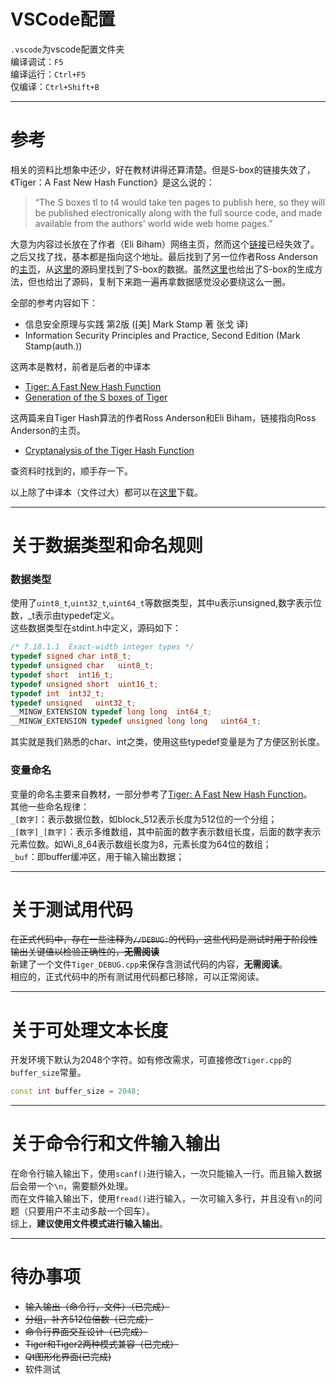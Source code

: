 # VSCode配置

`.vscode`为vscode配置文件夹  
编译调试：`F5`  
编译运行：`Ctrl+F5`  
仅编译：`Ctrl+Shift+B`

---
# 参考

相关的资料比想象中还少，好在教材讲得还算清楚。但是S-box的链接失效了，《Tiger：A Fast New Hash Function》是这么说的：

> “The S boxes tl to t4 would take ten pages to publish here, so they will be published electronically along with the full source code, and made available from the authors' world wide web home pages.”

大意为内容过长放在了作者（Eli Biham）网络主页，然而这个[链接](https://www.cs.technion.ac.il/'biham/)已经失效了。
之后又找了找，基本都是指向这个地址。最后找到了另一位作者Ross Anderson的[主页](https://www.cl.cam.ac.uk/~rja14/)，从[这里](https://www.cl.cam.ac.uk/~rja14/Papers/tiger-src.tar.gz)的源码里找到了S-box的数据。虽然[这里](https://www.cl.cam.ac.uk/~rja14/Papers/tigersb.pdf)也给出了S-box的生成方法，但也给出了源码，复制下来跑一遍再拿数据感觉没必要绕这么一圈。

全部的参考内容如下：

* 信息安全原理与实践 第2版 ([美] Mark Stamp 著 张戈 译)
* Information Security Principles and Practice, Second Edition (Mark Stamp(auth.))

这两本是教材，前者是后者的中译本

* [Tiger: A Fast New Hash Function](https://www.cl.cam.ac.uk/~rja14/Papers/tiger.pdf)
* [Generation of the S boxes of Tiger](https://www.cl.cam.ac.uk/~rja14/Papers/tigersb.pdf)

这两篇来自Tiger Hash算法的作者Ross Anderson和Eli Biham，链接指向Ross Anderson的主页。

* [Cryptanalysis of the Tiger Hash Function](https://iacr.org/archive/asiacrypt2007/48330539/48330539.pdf)

查资料时找到的，顺手存一下。

以上除了中译本（文件过大）都可以在[这里](https://github.com/Jinvic/IS_experiment/tree/main/referance)下载。

---
# 关于数据类型和命名规则
### 数据类型
使用了`uint8_t`,`uint32_t`,`uint64_t`等数据类型，其中u表示unsigned,数字表示位数，_t表示由typedef定义。  
这些数据类型在stdint.h中定义，源码如下：
```C
/* 7.18.1.1  Exact-width integer types */
typedef signed char int8_t;
typedef unsigned char   uint8_t;
typedef short  int16_t;
typedef unsigned short  uint16_t;
typedef int  int32_t;
typedef unsigned   uint32_t;
__MINGW_EXTENSION typedef long long  int64_t;
__MINGW_EXTENSION typedef unsigned long long   uint64_t;
```
其实就是我们熟悉的char、int之类，使用这些typedef变量是为了方便区别长度。

### 变量命名
变量的命名主要来自教材，一部分参考了[Tiger: A Fast New Hash Function](https://www.cl.cam.ac.uk/~rja14/Papers/tiger.pdf)。  
其他一些命名规律：  
`_[数字]`：表示数据位数，如block_512表示长度为512位的一个分组；  
`_[数字]_[数字]`：表示多维数组，其中前面的数字表示数组长度，后面的数字表示元素位数。如Wi_8_64表示数组长度为8，元素长度为64位的数组；  
`_buf`：即buffer缓冲区，用于输入输出数据；  

---
# 关于测试用代码
~~在正式代码中，存在一些注释为`//DEBUG:`的代码，这些代码是测试时用于阶段性输出关键值以检验正确性的，**无需阅读**~~  
新建了一个文件`Tiger_DEBUG.cpp`来保存含测试代码的内容，**无需阅读**。    
相应的，正式代码中的所有测试用代码都已移除，可以正常阅读。

---
# 关于可处理文本长度
开发环境下默认为2048个字符。如有修改需求，可直接修改`Tiger.cpp`的`buffer_size`常量。  
``` C++
const int buffer_size = 2048;
```

---
# 关于命令行和文件输入输出
在命令行输入输出下，使用`scanf()`进行输入，一次只能输入一行。而且输入数据后会带一个`\n`，需要额外处理。  
而在文件输入输出下，使用`fread()`进行输入，一次可输入多行，并且没有`\n`的问题（只要用户不主动多敲一个回车）。    
综上，**建议使用文件模式进行输入输出**。

<!-- ---
# 关于图形化界面
使用Qt开发，详见[这里](https://github.com/Jinvic/IS_experiment/tree/main/DES/Qt)。 -->

---
# 待办事项
* ~~输入输出（命令行，文件）（已完成）~~
* ~~分组，补齐512位倍数（已完成）~~
* ~~命令行界面交互设计（已完成）~~
* ~~Tiger和Tiger2两种模式兼容（已完成）~~
* ~~Qt图形化界面(已完成)~~
* 软件测试
